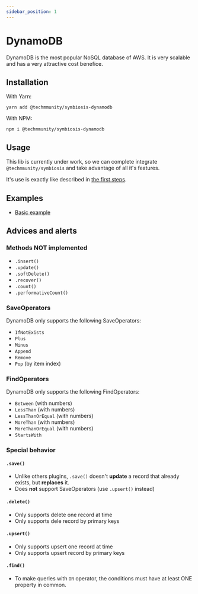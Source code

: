 ```yaml
---
sidebar_position: 1
---
```


# DynamoDB

DynamoDB is the most popular NoSQL database of AWS. It is very scalable and has a very attractive cost benefice.

## Installation

With Yarn:

```
yarn add @techmmunity/symbiosis-dynamodb
```

With NPM:

```
npm i @techmmunity/symbiosis-dynamodb
```

## Usage

This lib is currently under work, so we can complete integrate `@techmmunity/symbiosis` and take advantage of all it's features.

It's use is exactly like described in [the first steps](../overview/first-steps).

## Examples

- [Basic example](https://github.com/techmmunity-examples/symbiosis-dynamodb)

## Advices and alerts

### Methods NOT implemented

- `.insert()`
- `.update()`
- `.softDelete()`
- `.recover()`
- `.count()`
- `.performativeCount()`

### SaveOperators

DynamoDB only supports the following SaveOperators:

- `IfNotExists`
- `Plus`
- `Minus`
- `Append`
- `Remove`
- `Pop` (by item index)

### FindOperators

DynamoDB only supports the following FindOperators:

- `Between` (with numbers)
- `LessThan` (with numbers)
- `LessThanOrEqual` (with numbers)
- `MoreThan` (with numbers)
- `MoreThanOrEqual` (with numbers)
- `StartsWith`

### Special behavior

#### `.save()`

- Unlike others plugins, `.save()` doesn't **update** a record that already exists, but **replaces** it.
- Does **not** support SaveOperators (use `.upsert()` instead)

#### `.delete()`

- Only supports delete one record at time
- Only supports dele record by primary keys

#### `.upsert()`

- Only supports upsert one record at time
- Only supports upsert record by primary keys

#### `.find()`

- To make queries with `OR` operator, the conditions must have at least ONE property in common.
